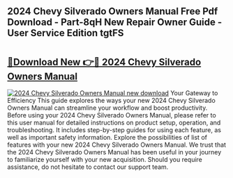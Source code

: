 ## 2024 Chevy Silverado Owners Manual Free Pdf Download - Part-8qH New Repair Owner Guide - User Service Edition tgtFS

# <h2><a href="http://bc35985.oget.top/?id=2024+Chevy+Silverado+Owners+Manual">🔗Download New 👉🔴 2024 Chevy Silverado Owners Manual</a></h2>

[![2024 Chevy Silverado Owners Manual new download](https://i.imgur.com/5g1atiW.png)](http://bc35985.oget.top/?id=2024+Chevy+Silverado+Owners+Manual)
Your Gateway to Efficiency This guide explores the ways your new 2024 Chevy Silverado Owners Manual can streamline your workflow and boost productivity. Before using your 2024 Chevy Silverado Owners Manual, please refer to this user manual for detailed instructions on product setup, operation, and troubleshooting. It includes step-by-step guides for using each feature, as well as important safety information. Explore the possibilities of list of features with your new 2024 Chevy Silverado Owners Manual. We trust that the 2024 Chevy Silverado Owners Manual has been useful in your journey to familiarize yourself with your new acquisition. Should you require assistance, do not hesitate to contact our support team.
